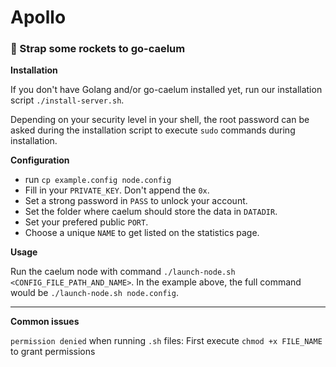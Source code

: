 # Apollo

### :rocket: Strap some rockets to go-caelum

**Installation**

If you don't have Golang and/or go-caelum installed yet, run our installation script `./install-server.sh`.

Depending on your security level in your shell, the root password can be asked during the installation script to execute `sudo` commands during installation.

**Configuration**

  - run `cp example.config node.config`
  - Fill in your `PRIVATE_KEY`. Don't append the `0x`.
  - Set a strong password in `PASS` to unlock your account.
  - Set the folder where caelum should store the data in `DATADIR`.
  - Set your prefered public `PORT`.
  - Choose a unique `NAME` to get listed on the statistics page.

**Usage**

Run the caelum node with command `./launch-node.sh <CONFIG_FILE_PATH_AND_NAME>`.
In the example above, the full command would be `./launch-node.sh node.config`.

---

**Common issues**

`permission denied` when running `.sh` files: First execute `chmod +x FILE_NAME` to grant permissions
